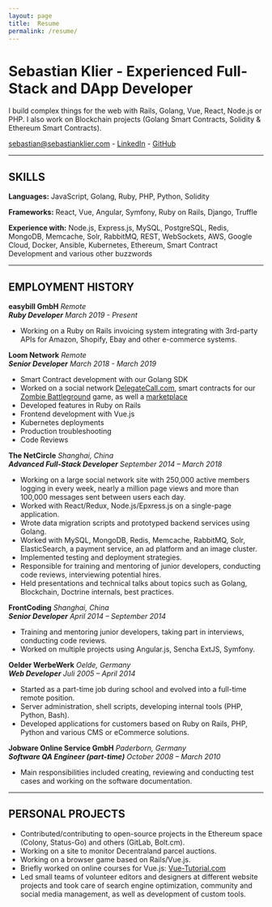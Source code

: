 ```yaml
---
layout: page
title:  Resume
permalink: /resume/
---
```


# Sebastian Klier - Experienced Full-Stack and DApp Developer

I build complex things for the web with Rails, Golang, Vue, React, Node.js or PHP. I also work on Blockchain projects (Golang Smart Contracts, Solidity & Ethereum Smart Contracts).

[sebastian@sebastianklier.com](mailto:sebastian@sebastianklier.com) - [LinkedIn](http://www.linkedin.com/in/sebastianklier) - [GitHub](http://github.com/sekl)

---

## SKILLS

**Languages:** JavaScript, Golang, Ruby, PHP, Python, Solidity

**Frameworks:** React, Vue, Angular, Symfony, Ruby on Rails, Django, Truffle

**Experience with:** Node.js, Express.js, MySQL, PostgreSQL, Redis, MongoDB,
Memcache, Solr, RabbitMQ, REST, WebSockets, AWS, Google Cloud, Docker, Ansible, Kubernetes, Ethereum, Smart Contract Development and various other buzzwords

---

## EMPLOYMENT HISTORY

**easybill GmbH** *Remote*  
***Ruby Developer*** *March 2019 - Present*

* Working on a Ruby on Rails invoicing system integrating with 3rd-party APIs for Amazon, Shopify, Ebay and other e-commerce systems.

**Loom Network** *Remote*  
***Senior Developer*** *March 2018 - March 2019*

* Smart Contract development with our Golang SDK
* Worked on a social network [DelegateCall.com](https://www.delegatecall.com), smart contracts for our [Zombie Battleground](https://www.kickstarter.com/projects/328862817/zombie-battleground-the-new-generation-of-ccg-tcg/) game, as well a [marketplace](https://loom.games/)
* Developed features in Ruby on Rails
* Frontend development with Vue.js
* Kubernetes deployments
* Production troubleshooting
* Code Reviews

**The NetCircle** *Shanghai, China*  
***Advanced Full-Stack Developer*** *September 2014 – March 2018*

* Working on a large social network site with 250,000 active members logging in every
week, nearly a million page views and more than 100,000 messages sent between
users each day.
* Worked with React/Redux, Node.js/Epxress.js on a single-page application.
* Wrote data migration scripts and prototyped backend services using Golang.
* Worked with MySQL, MongoDB, Redis, Memcache, RabbitMQ, Solr, ElasticSearch, a payment service, an
ad platform and an image cluster.
* Implemented testing and deployment strategies.
* Responsible for training and mentoring of junior developers, conducting code
reviews, interviewing potential hires.
* Held presentations and technical talks about topics such as Golang, Blockchain, Doctrine internals, best practices.

**FrontCoding** *Shanghai, China*  
***Senior Developer*** *April 2014 – September 2014*

* Training and mentoring junior developers, taking part in interviews, conducting code reviews.
* Worked on multiple projects using Angular.js, Sencha ExtJS, Symfony.

**Oelder WerbeWerk** *Oelde, Germany*  
***Web Developer*** *Juli 2005 – April 2014*

* Started as a part-time job during school and evolved into a full-time remote position.
* Server administration, shell scripts, developing internal tools (PHP, Python, Bash).
* Developed applications for customers based on Ruby on Rails, PHP, Python and various CMS or eCommerce solutions.

**Jobware Online Service GmbH** *Paderborn, Germany*  
***Software QA Engineer (part-time)*** *October 2008 – March 2010*

* Main responsibilities included creating, reviewing and conducting test cases and
working on the software documentation.

---

## PERSONAL PROJECTS

* Contributed/contributing to open-source projects in the Ethereum space (Colony, Status-Go) and others (GitLab, Bolt.cm).
* Working on a site to monitor Decentraland parcel auctions.
* Working on a browser game based on Rails/Vue.js.
* Briefly worked on online courses for Vue.js: [Vue-Tutorial.com](https://www.vue-tutorial.com)
* Led small teams of volunteer editors and designers at different website projects and
took care of search engine optimization, community and social media management, as
well as development of custom tools.

